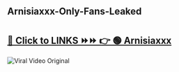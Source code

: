 
 ## Arnisiaxxx-Only-Fans-Leaked

# <h2><a href="https://clipsfans.com/Arnisiaxxx&ref=git">🔗 Click to LINKS ⏩⏩ 👉 🟢 Arnisiaxxx </a></h2>

<a href="https://clipsfans.com/Arnisiaxxx&ref=git" rel="nofollow" data-target="animated-image.originalLink"><img src="https://i.ibb.co.com/xMMVF88/686577567.gif" alt="Viral Video Original" style="max-width: 100%; display: inline-block;" data-target="animated-image.originalImage"></a>
